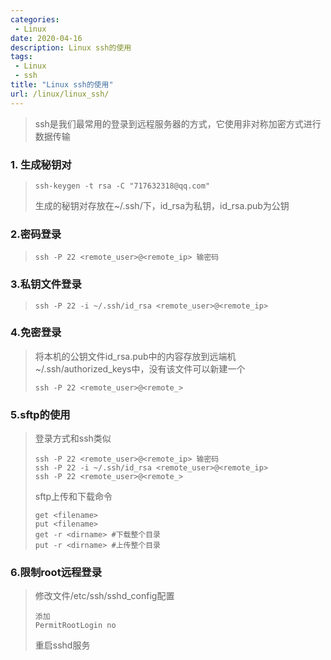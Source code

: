 ```yaml
---
categories:
 - Linux
date: 2020-04-16
description: Linux ssh的使用
tags:
 - Linux
 - ssh
title: "Linux ssh的使用"
url: /linux/linux_ssh/
---
```


> ssh是我们最常用的登录到远程服务器的方式，它使用非对称加密方式进行数据传输

### 1. 生成秘钥对
> ```
> ssh-keygen -t rsa -C "717632318@qq.com"
> ```
> 生成的秘钥对存放在~/.ssh/下，id_rsa为私钥，id_rsa.pub为公钥

### 2.密码登录
> ```
> ssh -P 22 <remote_user>@<remote_ip> 输密码
> ```

### 3.私钥文件登录
> ```
> ssh -P 22 -i ~/.ssh/id_rsa <remote_user>@<remote_ip>
> ```

### 4.免密登录
> 将本机的公钥文件id_rsa.pub中的内容存放到远端机~/.ssh/authorized_keys中，没有该文件可以新建一个
> ```
> ssh -P 22 <remote_user>@<remote_>
> ```

### 5.sftp的使用
> 登录方式和ssh类似
> ```
> ssh -P 22 <remote_user>@<remote_ip> 输密码
> ssh -P 22 -i ~/.ssh/id_rsa <remote_user>@<remote_ip>
> ssh -P 22 <remote_user>@<remote_>
> ```
> sftp上传和下载命令
> ```
> get <filename>
> put <filename>
> get -r <dirname> #下载整个目录
> put -r <dirname> #上传整个目录
> ```

### 6.限制root远程登录
> 修改文件/etc/ssh/sshd_config配置
> ```
> 添加
> PermitRootLogin no
> ```
> 重启sshd服务
